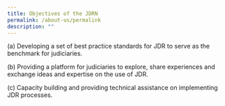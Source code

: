 ```yaml
---
title: Objectives of the JDRN
permalink: /about-us/permalink
description: ""
---
```

(a) Developing a set of best practice standards for JDR to serve as the benchmark for judiciaries.

(b) Providing a platform for judiciaries to explore, share experiences and exchange ideas and expertise on the use of JDR.

(c) Capacity building and providing technical assistance on implementing JDR processes.